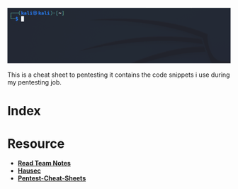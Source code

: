 ![Terminal](Notes/Images/Pasted%20image%2020240310222207.png)

This is a cheat sheet to pentesting it contains the code snippets i use during my pentesting job.

# Index


# Resource

- **[Read Team Notes](https://www.ired.team/offensive-security-experiments/offensive-security-cheetsheets)**
- **[Hausec](https://hausec.com/pentesting-cheatsheet/)**
- **[Pentest-Cheat-Sheets](https://github.com/Kitsun3Sec/Pentest-Cheat-Sheets)**
